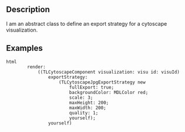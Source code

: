 Description
--------------------

I am an abstract class to define an export strategy for a cytoscape visualization.

Examples
--------------------

	html
	        render:
	            ((TLCytoscapeComponent visualization: visu id: visuId)
	                exportStrategy:
	                    (TLCytoscapeJpgExportStrategy new
	                        fullExport: true;
	                        backgroundColor: MDLColor red;
	                        scale: 3;
	                        maxHeight: 200;
	                        maxWidth: 200;
	                        quality: 1;
	                        yourself);
	                yourself)
 

